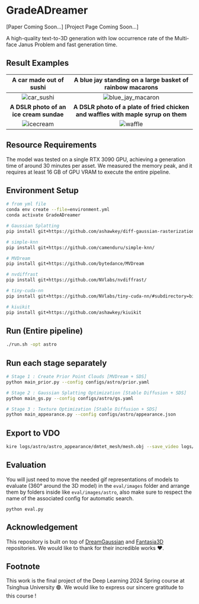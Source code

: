 # GradeADreamer

[Paper Coming Soon...] [Project Page Coming Soon...]

A high-quality text-to-3D generation with low occurrence rate of the Multi-face Janus Problem and fast generation time.

## Result Examples

A car made out of sushi |  A blue jay standing on a large basket of rainbow macarons
:-------------------------:|:-------------------------:
![car_sushi](eval/images/car_sushi/gad.gif) |  ![blue_jay_macaron](eval/images/blue_jay_macaron/gad.gif)
**A DSLR photo of an ice cream sundae** |  **A DSLR photo of a plate of fried chicken and waffles with maple syrup on them**
![icecream](eval/images/icecream/gad.gif) |  ![waffle](eval/images/waffle/gad.gif)

## Resource Requirements

The model was tested on a single RTX 3090 GPU, achieving a generation time of around 30 minutes per asset. We measured the memory peak, and it requires at least 16 GB of GPU VRAM to execute the entire pipeline.

## Environment Setup
```bash
# from yml file
conda env create --file=environment.yml
conda activate GradeADreamer

# Gaussian Splatting
pip install git+https://github.com/ashawkey/diff-gaussian-rasterization

# simple-knn
pip install git+https://github.com/camenduru/simple-knn/

# MVDream
pip install git+https://github.com/bytedance/MVDream

# nvdiffrast
pip install git+https://github.com/NVlabs/nvdiffrast/

# tiny-cuda-nn
pip install git+https://github.com/NVlabs/tiny-cuda-nn/#subdirectory=bindings/torch

# kiuikit
pip install git+https://github.com/ashawkey/kiuikit
```

## Run (Entire pipeline)
```bash
./run.sh -opt astro
```

## Run each stage separately
```bash
# Stage 1 : Create Prior Point Clouds [MVDream + SDS]
python main_prior.py --config configs/astro/prior.yaml

# Stage 2 : Gaussian Splatting Optimization [Stable Diffusion + SDS]
python main_gs.py --config configs/astro/gs.yaml

# Stage 3 : Texture Optimization [Stable Diffusion + SDS]
python main_appearance.py --config configs/astro/appearance.json
```

## Export to VDO
```bash
kire logs/astro/astro_appearance/dmtet_mesh/mesh.obj --save_video logs/astro/astro_output_vdo.mp4 --wogui
```

## Evaluation

You will just need to move the needed gif representations of models to evaluate (360° around the 3D model) in the `eval/images` folder and arrange them by folders inside like `eval/images/astro`, also make sure to respect the name of the associated config for automatic search.

```
python eval.py
```

## Acknowledgement

This repository is built on top of [DreamGaussian](https://github.com/dreamgaussian/dreamgaussian) and [Fantasia3D](https://github.com/Gorilla-Lab-SCUT/Fantasia3D) repositories. We would like to thank for their incredible works ❤️.

## Footnote

This work is the final project of the Deep Learning 2024 Spring course at Tsinghua University 🟣. We would like to express our sincere gratitude to this course !
